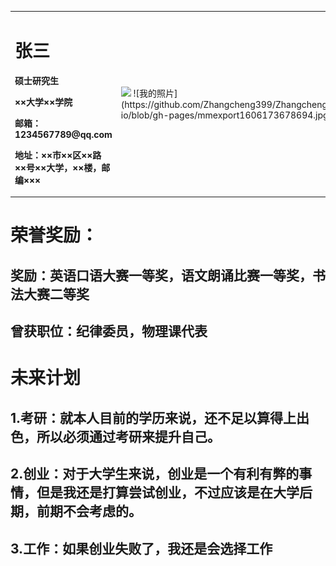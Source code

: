 <table border="0">
  <tr>
    <td width="75%">
      <h1>张三</h1>
      <p><b>硕士研究生</b></p>
      <p><b>××大学××学院</b></p>
      <p><b>邮箱：1234567789@qq.com</b></p>
      <p><b>地址：××市××区××路××号××大学，××楼，邮编×××</b></p>
    </td>
    <td width="25%">
      <img src="/zhengjianzhao.jpg" width="100%">      ![我的照片](https://github.com/Zhangcheng399/Zhangcheng.github-io/blob/gh-pages/mmexport1606173678694.jpg) 
    </td>
  </tr>
</table>

# 荣誉奖励：
## 奖励：英语口语大赛一等奖，语文朗诵比赛一等奖，书法大赛二等奖
## 曾获职位：纪律委员，物理课代表

# 未来计划
## 1.考研：就本人目前的学历来说，还不足以算得上出色，所以必须通过考研来提升自己。

## 2.创业：对于大学生来说，创业是一个有利有弊的事情，但是我还是打算尝试创业，不过应该是在大学后期，前期不会考虑的。

## 3.工作：如果创业失败了，我还是会选择工作

